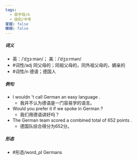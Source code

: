 ```yaml
---
tags:
  - 首字母/G
  - 级别/中考
掌握: false
模糊: false
---
```

##### 词义
- 英：/ˈdʒɜːmən/； 美：/ˈdʒɜːrmən/
- #词性/adj  同父母的；同祖父母的，同外祖父母的，嫡亲的
- #词性/n  德语；德国人
##### 例句
- I wouldn 't call German an easy language .
	- 我并不认为德语是一门容易学的语言。
- Would you prefer it if we spoke in German ?
	- 我们用德语讲好吗？
- The German team scored a combined total of 652 points .
	- 德国队综合得分为652分。
##### 形态
- #形态/word_pl Germans
